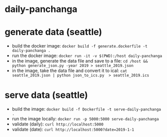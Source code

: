 # daily-panchanga

# generate data (seattle)

- build the docker image: `docker build -f generate.dockerfile -t daily-panchanga .`
- run the docker image: `docker run -it -v $(PWD):/host daily-panchanga`
- in the image, generate the data file and save to a file: `cd /host && python generate_json.py -year 2019 > seattle_2019.json`
- in the image, take the data file and convert it to ical: `cat seattle_2019.json | python json_to_ics.py  > seattle_2019.ics`

# serve data (seattle)

- build the image: `docker build -f Dockerfile -t serve-daily-panchanga .`
- run the image locally: `docker run -p 5000:5000 serve-daily-panchanga`
- validate (daily): `curl http://localhost:5000`
- validate (date): `curl http://localhost:5000?date=2019-1-1`
